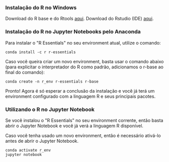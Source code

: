 ### Instalação do R no Windows

Download do R base e do Rtools [aqui](https://cran-r.c3sl.ufpr.br/).
Download do Rstudio (IDE) [aqui](https://posit.co/download/rstudio-desktop/).

### Instalação do R no Jupyter Notebooks pelo Anaconda

Para instalar o "R Essentials" no seu environment atual, utilize o comando:

```shell
conda install -c r r-essentials 
```

Caso você queira criar um novo environment, basta usar o comando abaixo (para explicitar o interpretador do R como padrão, adicionamos o r-base ao final do comando):

```shell
conda create -n r_env r-essentials r-base
```

Pronto! Agora é só esperar a conclusão da instalação e você já terá um environment configurado com a linguagem R e seus principais pacotes.

### Utilizando o R no Jupyter Notebook

Se você instalou o "R Essentials" no seu environment corrente, então basta abrir o Jupyter Notebook e você já verá a linguagem R disponível.

Caso você tenha usado um novo environment, então é necessário ativá-lo antes de abrir o Jupyter Notebook.

```shell
conda activate r_env
jupyter notebook
```
